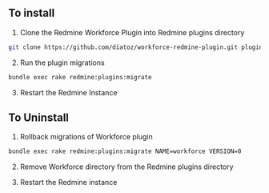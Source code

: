 ## To install

1. Clone the Redmine Workforce Plugin into Redmine plugins directory

```sh
git clone https://github.com/diatoz/workforce-redmine-plugin.git plugins/workforce
```

2. Run the plugin migrations

```sh
bundle exec rake redmine:plugins:migrate
```

3. Restart the Redmine Instance

## To Uninstall

1. Rollback migrations of Workforce plugin
```sh
bundle exec rake redmine:plugins:migrate NAME=workforce VERSION=0
```
2. Remove Workforce directory from the Redmine plugins directory

3. Restart the Redmine instance
